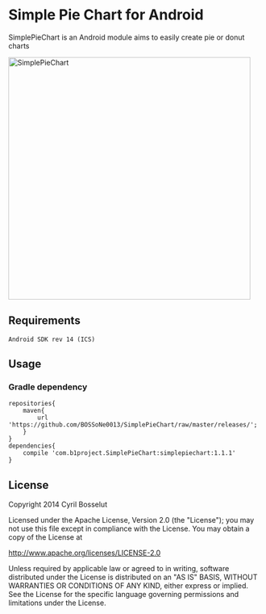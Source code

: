 Simple Pie Chart for Android
============================

SimplePieChart is an Android module aims to easily create pie or donut charts

<image src="https://lh3.googleusercontent.com/m_kbmhXq-7tTrlriwlyNnl1ysY0kPvwFqE3hR06Rrx1fcpeN_aQ6J-KEIJFzVqjxIhT6mYB-HcaRVN24kk53m_pRoQK3zyymX8Ld7is5j1ofrgbNC2iOVEN2aZ2z4AfvzQE5ynUuJNvUKMbqnFXN_cguJmvP5u1U5lCld-V7d6Kszi2ToKeHlOI7qjN0DW-jZlDRWIu5_G8uXPQ1kRpyAkno056xkBVaSFXw63DRKi6nEMXbRsvxISyldyvK6vSCjmTX_F4lDRjtDOaRDF-CDcxB9ZMKuVfskCwsTke6SUieZ1XsL51gi35_qQeDmWMed5D_4j5IUsOByM_FEA0aVQybTFLgOiZtxY7A5HbRghGzX0ZmJ7pa7FS-lnvQ5ZfsnpXIg487zBXRkAnng2nHdpXtI-_GBJnZ-BotkYknpq6wJqMT8B6w2nQzcpRO-iQhF3z3wjxMYJvPEN5E5ofZDvwGiEguxFYkJdYB5oTV7ylPOJi8XPT8XTjxVi7niZmInp8gKBbkWRLTRSaRMwNlByX2BVsr5f-tqtWTVfF2_J1TND9rYm-rUoq0Cr2qmxKJEdC1VwTVFAMPSbStepdbFBo80FYZ7Wg4XwZnreKdeUBVJcaN8QENOZOv73ZlH-S7cbYzCzBDbFTx-AwhQUC5rE2vgN7lqnQ9IzlmAKJAhk7GdhrCB-fulMdU9-cHaEFpNoJ4TonNhe_B0jGeyEc=w693-h1461-no" alt="SimplePieChart" height="480" />

## Requirements

    Android SDK rev 14 (ICS)

## Usage

### Gradle dependency

    repositories{
        maven{
            url 'https://github.com/BOSSoNe0013/SimplePieChart/raw/master/releases/';
        }
    }
    dependencies{
        compile 'com.b1project.SimplePieChart:simplepiechart:1.1.1'
    }

## License

Copyright 2014 Cyril Bosselut

Licensed under the Apache License, Version 2.0 (the "License");
you may not use this file except in compliance with the License.
You may obtain a copy of the License at

   http://www.apache.org/licenses/LICENSE-2.0

Unless required by applicable law or agreed to in writing, software
distributed under the License is distributed on an "AS IS" BASIS,
WITHOUT WARRANTIES OR CONDITIONS OF ANY KIND, either express or implied.
See the License for the specific language governing permissions and
limitations under the License.